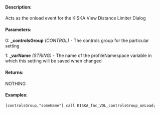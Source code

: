 #### Description:
Acts as the onload event for the KISKA View Distance Limiter Dialog

#### Parameters:
0: **_controlsGroup** *(CONTROL)* - The controls group for the particular setting

1: **_varName** *(STRING)* - The name of the profileNamespace variable in which this
    setting will be saved when changed

#### Returns:
NOTHING

#### Examples:
```sqf
[controlsGroup,"someName"] call KISKA_fnc_VDL_controlsGroup_onLoad;
```

